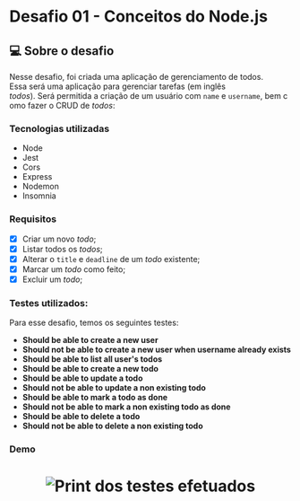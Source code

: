 # Desafio 01 - Conceitos do Node.js

## 💻 Sobre o desafio
Nesse desafio, foi criada uma aplicação de gerenciamento de todos. Essa será uma aplicação para gerenciar tarefas (em inglês *todos*). Será permitida a criação de um usuário com `name` e `username`, bem como fazer o CRUD de *todos*:

### Tecnologias utilizadas
- Node
- Jest
- Cors
- Express
- Nodemon
- Insomnia

### Requisitos

- [X] Criar um novo *todo*;
- [X] Listar todos os *todos*;
- [X] Alterar o `title` e `deadline` de um *todo* existente;
- [X] Marcar um *todo* como feito;
- [X] Excluir um *todo*;

### Testes utilizados:

Para esse desafio, temos os seguintes testes:
- **Should be able to create a new user**
- **Should not be able to create a new user when username already exists**
- **Should be able to list all user's todos**
- **Should be able to create a new todo**
- **Should be able to update a todo**
- **Should not be able to update a non existing todo**
- **Should be able to mark a todo as done**
- **Should not be able to mark a non existing todo as done**
- **Should be able to delete a todo**
- **Should not be able to delete a non existing todo**


### Demo
<h1 align="center">
  <img alt="Print dos testes efetuados" title="#testes" src="/assets/testes.png" />
</h1>
